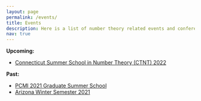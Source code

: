 ```yaml
---
layout: page
permalink: /events/
title: Events
description: Here is a list of number theory related events and conferences that I will attend/have attended. 
nav: true
---
```


<!-- For now, this page is assumed to be a static description of your courses. You can convert it to a collection similar to `_projects/` so that you can have a dedicated page for each course. -->
**Upcoming:**
* [Connecticut Summer School in Number Theory (CTNT) 2022](https://ctnt-summer.math.uconn.edu/)

**Past:**
* [PCMI 2021 Graduate Summer School](https://www.ias.edu/pcmi/programs/pcmi-2021-graduate-summer-school)
* [Arizona Winter Semester 2021](https://www.math.arizona.edu/~swc/aws/2021/index.html)
